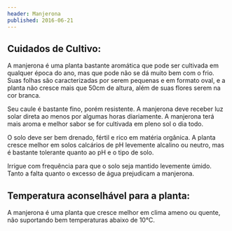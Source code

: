 ```yaml
---
header: Manjerona 
published: 2016-06-21
---
```



## Cuidados de Cultivo:

A manjerona é uma planta bastante aromática que pode ser cultivada em qualquer época do ano, mas que pode não se dá muito bem com o frio. Suas folhas são caracterizadas por serem pequenas e em formato oval, e a planta não cresce mais que 50cm de altura, além de suas flores serem na cor branca.
 
 Seu caule é bastante fino, porém resistente. A manjerona deve receber luz solar direta ao menos por algumas horas diariamente. A manjerona terá mais aroma e melhor sabor se for cultivada em pleno sol o dia todo. 
  
  O solo deve ser bem drenado, fértil e rico em matéria orgânica. A planta cresce melhor em solos calcários de pH levemente alcalino ou neutro, mas é bastante tolerante quanto ao pH e o tipo de solo.
   
   Irrigue com frequência para que o solo seja mantido levemente úmido. Tanto a falta quanto o excesso de água prejudicam a manjerona.
    
## Temperatura aconselhável para a planta:

  A manjerona é uma planta que cresce melhor em clima ameno ou quente, não suportando bem temperaturas abaixo de 10°C.
      
       
